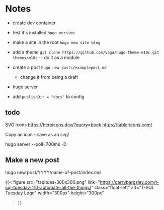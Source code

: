 # Notes

- create dev container
- test it's installed `hugo version`
- make a site in the root `hugo new site blog`
- add a theme `git clone https://github.com/vaga/hugo-theme-m10c.git themes/m10c` -- do it as a module
- create a post `hugo new posts/examplepost.md`
  - change it from being a draft
- hugo server

- add `publishDir = "docs"` to config

## todo

SVG icons
https://heroicons.dev/?query=book
https://tablericons.com/

Copy an icon - save as an svg!

hugo server --poll=700ms -D

## Make a new post

hugo new post/YYYY/name-of-post/index.md

{{<
  figure src="tsqltues-300x300.png"
         link="https://garrybargsley.com/t-sql-tuesday-110-automate-all-the-things/"
         class="float-left"
         alt="T-SQL Tuesday Logo"
         width="300px"
         height="300px"
>}}
